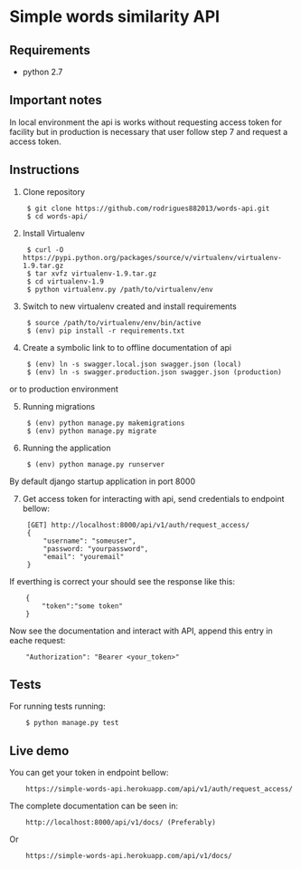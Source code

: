 # Simple words similarity API

## Requirements
* python 2.7

## Important notes

In local environment the api is works without requesting access token for facility but in production is necessary that user follow step 7 and request a access token.

## Instructions

1. Clone repository

		$ git clone https://github.com/rodrigues882013/words-api.git
		$ cd words-api/
 
2. Install Virtualenv
      
		$ curl -O https://pypi.python.org/packages/source/v/virtualenv/virtualenv-1.9.tar.gz
		$ tar xvfz virtualenv-1.9.tar.gz
		$ cd virtualenv-1.9
		$ python virtualenv.py /path/to/virtualenv/env

3. Switch to new virtualenv created and install requirements

		$ source /path/to/virtualenv/env/bin/active
		$ (env) pip install -r requirements.txt

4. Create a symbolic link to to offline documentation of api

		$ (env) ln -s swagger.local.json swagger.json (local)
		$ (env) ln -s swagger.production.json swagger.json (production)

or to production environment

    
       
5. Running migrations

		$ (env) python manage.py makemigrations
		$ (env) python manage.py migrate
       
6. Running the application

		$ (env) python manage.py runserver

By default django startup application in port 8000

7. Get access token for interacting with api, send credentials to endpoint bellow:

		[GET] http://localhost:8000/api/v1/auth/request_access/
		{
			"username": "someuser",
			"password: "yourpassword",
			"email": "youremail"
		}

If everthing is correct your should see the response like this:

		{
			"token":"some token"
		}
       
Now see the documentation and interact with API, append this entry in eache request:

        "Authorization": "Bearer <your_token>"


## Tests

For running tests running:

		$ python manage.py test
       
## Live demo

You can get your token in endpoint bellow:

		https://simple-words-api.herokuapp.com/api/v1/auth/request_access/
      
The complete documentation can be seen in:

		http://localhost:8000/api/v1/docs/ (Preferably)
Or

        https://simple-words-api.herokuapp.com/api/v1/docs/
